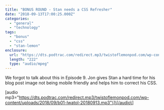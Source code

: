 ```yaml
---
title: "BONUS ROUND - Stan needs a CSS Refresher"
date: "2018-09-13T17:00:25.000Z"
categories: 
  - "general"
  - "technology"
tags: 
  - "bonus"
  - "css"
  - "stan-lemon"
enclosure: 
  url: "https://dts.podtrac.com/redirect.mp3/twistoflemonpod.com/wp-content/uploads/2018/09/b01-lwatol-20180913.mp3"
  length: "222"
  type: "audio/mpeg"
---
```


We forgot to talk about this in Episode 9. Jon gives Stan a hard time for his blog post image not being mobile friendly and helps him to correct his CSS.

\[audio mp3="https://dts.podtrac.com/redirect.mp3/twistoflemonpod.com/wp-content/uploads/2018/09/b01-lwatol-20180913.mp3"\]\[/audio\]
